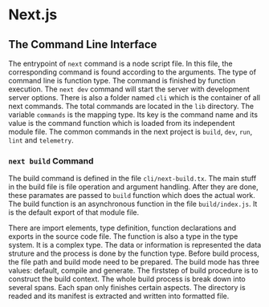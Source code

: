 # Next.js

## The Command Line Interface

The entrypoint of `next` command is a node script file. In this file, the corresponding command is found according to the arguments. The type of command line is function type. The command is finished by function execution. The `next dev` command will start the server with development server options. There is also a folder named `cli` which is the container of all next commands. The total commands are located in the `lib` directory. The variable `commands` is the mapping type. Its key is the command name and its value is the command function which is loaded from its independent module file. The common commands in the next project is `build`, `dev`, `run`, `lint` and `telemetry`.

### `next build` Command

The build command is defined in the file `cli/next-build.tx`. The main stuff in the build file is file operation and argument handling. After they are done, these paramates are passed to `build` function which does the actual work. The build function is an asynchronous function in the file `build/index.js`. It is the default export of that module file. 

There are import elements, type definition, function declarations and exports in the source code file. The function is also a type in the type system. It is a complex type. The data or information is represented the data struture and the process is done by the function type. Before build process, the file path and build mode need to be prepared. The build mode has three values: default, compile and generate. The firststep of build procedure is to construct the build context. The whole build process is break down into several spans. Each span only finishes certain aspects. The directory is readed and its manifest is extracted and written into formatted file. 
